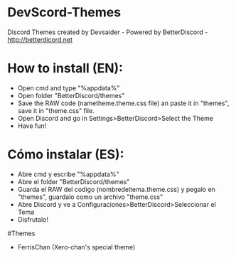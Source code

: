 # DevScord-Themes
Discord Themes created by Devsaider - Powered by BetterDiscord - http://betterdicord.net

# How to install (EN):
- Open cmd and type "%appdata%"
- Open folder "BetterDiscord/themes"
- Save the RAW code (nametheme.theme.css file) an paste it in "themes", save it in "theme.css" file.
- Open Discord and go in Settings>BetterDiscord>Select the Theme
- Have fun!

# Cómo instalar (ES):
- Abre cmd y escribe "%appdata%"
- Abre el folder "BetterDiscord/themes"
- Guarda el RAW del codigo (nombredeltema.theme.css) y pegalo en "themes", guardalo como un archivo "theme.css"
- Abre Discord y ve a Configuraciones>BetterDiscord>Seleccionar el Tema
- Disfrutalo!

#Themes
- FerrisChan (Xero-chan's special theme)
